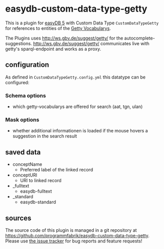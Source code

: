 # easydb-custom-data-type-getty

This is a plugin for [easyDB 5](http://5.easydb.de/) with Custom Data Type `CustomDataTypeGetty` for references to entities of the [Getty Vocabularys](http://vocab.getty.edu/).

The Plugins uses <http://ws.gbv.de/suggest/getty/> for the autocomplete-suggestions. <http://ws.gbv.de/suggest/getty/> communicates live with getty's sparql-endpoint and works as a proxy.

## configuration

As defined in `CustomDataTypeGetty.config.yml` this datatype can be configured:

### Schema options

* which getty-vocabularys are offered for search (aat, tgn, ulan)

### Mask options

* whether additional informationen is loaded if the mouse hovers a suggestion in the search result

## saved data
* conceptName
    * Preferred label of the linked record
* conceptURI
    * URI to linked record
* _fulltext
    * easydb-fulltext
* _standard
    * easydb-standard

## sources

The source code of this plugin is managed in a git repository at <https://github.com/programmfabrik/easydb-custom-data-type-getty>. Please use [the issue tracker](https://github.com/programmfabrik/easydb-custom-data-type-getty/issues) for bug reports and feature requests!
